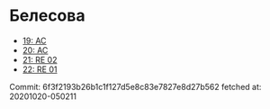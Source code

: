 # Белесова
- [19: AC](19.md)
- [20: AC](20.md)
- [21: RE 02](21.md)
- [22: RE 01](22.md)

Commit: 6f3f2193b26b1c1f127d5e8c83e7827e8d27b562
 fetched at: 20201020-050211
